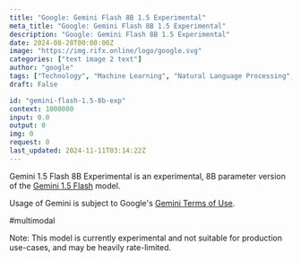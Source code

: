 ```yaml
---
title: "Google: Gemini Flash 8B 1.5 Experimental"
meta_title: "Google: Gemini Flash 8B 1.5 Experimental"
description: "Google: Gemini Flash 8B 1.5 Experimental"
date: 2024-08-28T00:00:00Z
image: "https://img.rifx.online/logo/google.svg"
categories: ["text image 2 text"]
author: "google"
tags: ["Technology", "Machine Learning", "Natural Language Processing", "Generative AI", "Chatbots"]
draft: False

id: "gemini-flash-1.5-8b-exp"
context: 1000000
input: 0.0
output: 0
img: 0
request: 0
last_updated: 2024-11-11T03:14:22Z
---
```


Gemini 1.5 Flash 8B Experimental is an experimental, 8B parameter version of the [Gemini 1.5 Flash](/google/gemini-flash-1.5) model.

Usage of Gemini is subject to Google's [Gemini Terms of Use](https://ai.google.dev/terms).

#multimodal

Note: This model is currently experimental and not suitable for production use-cases, and may be heavily rate-limited.

